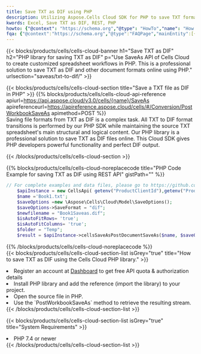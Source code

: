 ```yaml
---
title: Save TXT as DIF using PHP 
description: Utilizing Aspose.Cells Cloud SDK for PHP to save TXT format file as DIF format file. 
kwords: Excel, Save TXT as DIF, REST, PHP
howto: {"@context": "https://schema.org","@type": "HowTo","name": "How to save TXT as DIF using the Cells Cloud PHP library.","description": "How to save TXT as DIF using the Cells Cloud PHP library.","image": {"@type": "ImageObject"},"url": "/php/saveas/txt-to-dif/","step": [{ "@type": "HowToStep","name": "How to save TXT as DIF using the Cells Cloud PHP library. step 1", "image": {"@type": "ImageObject",},"url": "/php/saveas/txt-to-dif/","text": "Register an account at <a href='https://dashboard.aspose.cloud/'>Dashboard</a> to get free API quota & authorization details",},{ "@type": "HowToStep","name": "How to save TXT as DIF using the Cells Cloud PHP library. step 1", "image": {"@type": "ImageObject",},"url": "/php/saveas/txt-to-dif/","text": "Install PHP library and add the reference (import the library) to your project.",},{ "@type": "HowToStep","name": "How to save TXT as DIF using the Cells Cloud PHP library. step 1", "image": {"@type": "ImageObject",},"url": "/php/saveas/txt-to-dif/","text": "Open the source file in PHP.",},{ "@type": "HowToStep","name": "How to save TXT as DIF using the Cells Cloud PHP library. step 1", "image": {"@type": "ImageObject",},"url": "/php/saveas/txt-to-dif/","text": "Use the `PostWorkbookSaveAs` method to retrieve the resulting stream.",}, ],"supply": {"@type": "HowToSupply","name": "document"},"tool": [{"@type": "HowToTool","name": "phpstorm, Visual Studio Code, Eclipse"},{"@type": "HowToTool","name": "Aspose Cells"}],"totalTime": "PT6M"}
fqa: {"@context":"https://schema.org","@type":"FAQPage","mainEntity":[{"@type":"Question","name":"Why save file as other formats file in C# using REST API?","acceptedAnswer":{"@type":"Answer","text":"Documents are encoded in many ways, and some files may be incompatible with the software you use. To open and read such files, just save them as appropriate file formats.<br/><ol><li>Install .NET SDK and add the reference (import the library) to your project.</li><li>Open the source file in C# using REST API.</li><li>Call the PostWorkbookSaveAsRequest() method, passing an output filename with required extension.</li><li>Get the result of save as a separate file.</li></ol>"}},{"@type":"Question","name":"What file formats can I save as with your C# library?","acceptedAnswer":{"@type":"Answer","text":"We support a variety of file formats for conversion using .NET library, including XLSX, Excel, xls , PDF, CSV, HTML, Markdown, XML, PNG, JPG, TIFF, Json, TXT and many more."}},{"@type":"Question","name":"What is the maximum allowed file size for conversion using this .NET library?","acceptedAnswer":{"@type":"Answer","text":"There are no file size limits for format conversions using .NET library."}}]}
---
```



{{< blocks/products/cells/cells-cloud-banner h1="Save TXT as DIF" h2="PHP library for saving TXT as DIF" p="Use SaveAs API of Cells Cloud to create customized spreadsheet workflows in PHP. This is a professional solution to save TXT as DIF and other document formats online using PHP." urlsection="saveas/txt-to-dif/" >}}

{{< blocks/products/cells/cells-cloud-section  title="Save a TXT file as DIF in PHP" >}}
{{% blocks/products/cells/cells-cloud-api-reference  apiurl=https://api.aspose.cloud/v3.0/cells/{name}/SaveAs  apireferenceurl=https://apireference.aspose.cloud/cells/#/Conversion/PostWorkbookSaveAs  apimethod=POST %}}
<br/>
Saving file formats from TXT as DIF is a complex task. All TXT to DIF format transitions is performed by our PHP SDK while maintaining the source TXT spreadsheet's main structural and logical content. Our PHP library is a professional solution to save TXT as DIF files online. This Cloud SDK gives PHP developers powerful functionality and perfect DIF output.

{{< /blocks/products/cells/cells-cloud-section >}}

{{% blocks/products/cells/cells-cloud-noreplacecode title="PHP Code Example for saving TXT as DIF using REST API" gistPath="" %}}
  
```php
// For complete examples and data files, please go to https://github.com/aspose-cells-cloud/aspose-cells-cloud-php/
    $apiInstance = new CellsApi( getenv("ProductClientId"),getenv("ProductClientSecret") );
    $name ='Book1.txt';
    $saveOptions =new \Aspose\Cells\Cloud\Model\SaveOptions();
    $saveOptions->SaveFormat = "dif";
    $newfilename = "Book1Saveas.dif";
    $isAutoFitRows= 'true';
    $isAutoFitColumns= 'true';
    $folder = "Temp";
    $result = $apiInstance->cellsSaveAsPostDocumentSaveAs($name, $saveOptions, $newfilename,$isAutoFitRows, $isAutoFitColumns, $folder);
```
  
{{% /blocks/products/cells/cells-cloud-noreplacecode  %}}
<br/>
{{< blocks/products/cells/cells-cloud-section-list isGrey="true"  title="How to save TXT as DIF using the Cells Cloud PHP library." >}}
<li>Register an account at <a href="https://dashboard.aspose.cloud/">Dashboard</a> to get free API quota & authorization details</li>
<li>Install PHP library and add the reference (import the library) to your project.</li>
<li>Open the source file in PHP.</li>
<li>Use the `PostWorkbookSaveAs` method to retrieve the resulting stream.</li>
{{< /blocks/products/cells/cells-cloud-section-list >}}

{{< blocks/products/cells/cells-cloud-section-list isGrey="true"  title="System Requirements" >}}
<li>PHP 7.4 or newer</li>
{{< /blocks/products/cells/cells-cloud-section-list >}}
